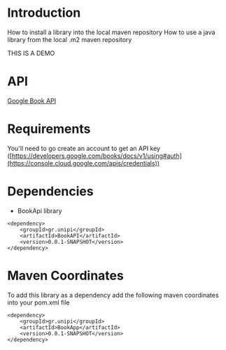 # Introduction
How to install a library into the local maven repository
How to use a java library from the local .m2 maven repository

THIS IS A DEMO


# API
[Google Book API](https://developers.themoviedb.org/3/getting-started/introduction)

# Requirements
You'll need to go create an account to get an API key ([https://developers.google.com/books/docs/v1/using#auth](https://console.cloud.google.com/apis/credentials))


# Dependencies

 - BookApi library 
 
``` 
<dependency>
	<groupId>gr.unipi</groupId>
	<artifactId>BookAPI</artifactId>
	<version>0.0.1-SNAPSHOT</version>
</dependency>
```

# Maven Coordinates

To add this library as a dependency add the following maven coordinates into your pom.xml file

    <dependency>
	    <groupId>gr.unipi</groupId>
	    <artifactId>BookApp</artifactId>
	    <version>0.0.1-SNAPSHOT</version>
	</dependency>

